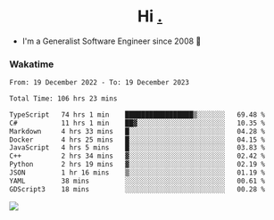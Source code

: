 <h1 align="center">Hi <a href="https://www.hackerrank.com/erasmosaraujo">.</a></h1>
 
- I'm a Generalist Software Engineer  since 2008 🚀
<!--  
<p align="left">
  <a href="https://github.com/erasmosoares/github-readme-stats">
    <img
      align="center"
      src="https://github-readme-stats.vercel.app/api/top-langs/?username=erasmosoares&theme=radical&layout=compact"
    />
  </a>
  <a href="https://github.com/erasmosoares/github-readme-stats">
    [![Harlok's WakaTime stats](https://github-readme-stats.vercel.app/api/wakatime?username=ffflabs)](https://github.com/anuraghazra/github-readme-stats)
  </a>
</p>

<!--
 ### Repo 
 
<p align="left">
 <a href="https://github.com/erasmosoares/github-readme-stats">
    <img
      align="center"
      height="165"
      src="https://github-readme-stats.vercel.app/api/pin?username=erasmosoares&repo=sample-node&title_color=fff&icon_color=f9f9f9&text_color=9f9f9f&bg_color=151515"
    />
  </a>
  <a href="https://github.com/erasmosoares/github-readme-stats">
    <img
      align="center"
      height="165"
      src="https://github-readme-stats.vercel.app/api/pin?username=erasmosoares&repo=sample-node&title_color=fff&icon_color=f9f9f9&text_color=9f9f9f&bg_color=151515"
    />
  </a>
</p>
-->

 ### Wakatime 

<!--START_SECTION:waka-->

```txt
From: 19 December 2022 - To: 19 December 2023

Total Time: 106 hrs 23 mins

TypeScript   74 hrs 1 min    █████████████████▒░░░░░░░   69.48 %
C#           11 hrs 1 min    ██▓░░░░░░░░░░░░░░░░░░░░░░   10.35 %
Markdown     4 hrs 33 mins   █░░░░░░░░░░░░░░░░░░░░░░░░   04.28 %
Docker       4 hrs 25 mins   █░░░░░░░░░░░░░░░░░░░░░░░░   04.15 %
JavaScript   4 hrs 5 mins    █░░░░░░░░░░░░░░░░░░░░░░░░   03.83 %
C++          2 hrs 34 mins   ▓░░░░░░░░░░░░░░░░░░░░░░░░   02.42 %
Python       2 hrs 19 mins   ▓░░░░░░░░░░░░░░░░░░░░░░░░   02.19 %
JSON         1 hr 16 mins    ▒░░░░░░░░░░░░░░░░░░░░░░░░   01.19 %
YAML         38 mins         ░░░░░░░░░░░░░░░░░░░░░░░░░   00.61 %
GDScript3    18 mins         ░░░░░░░░░░░░░░░░░░░░░░░░░   00.28 %
```

<!--END_SECTION:waka-->

![](https://komarev.com/ghpvc/?username=erasmosoares&color=brightgreen)
